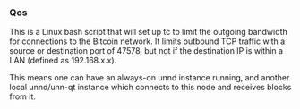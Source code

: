 ### Qos ###

This is a Linux bash script that will set up tc to limit the outgoing bandwidth for connections to the Bitcoin network. It limits outbound TCP traffic with a source or destination port of 47578, but not if the destination IP is within a LAN (defined as 192.168.x.x).

This means one can have an always-on unnd instance running, and another local unnd/unn-qt instance which connects to this node and receives blocks from it.
